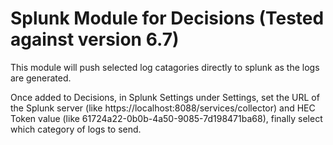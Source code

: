 # Splunk Module for Decisions (Tested against version 6.7)

This module will push selected log catagories directly to splunk as the logs are generated.

Once added to Decisions, in Splunk Settings under Settings, set the URL of the Splunk server (like https://localhost:8088/services/collector) and HEC Token value (like 61724a22-0b0b-4a50-9085-7d198471ba68), finally select which category of logs to send.
